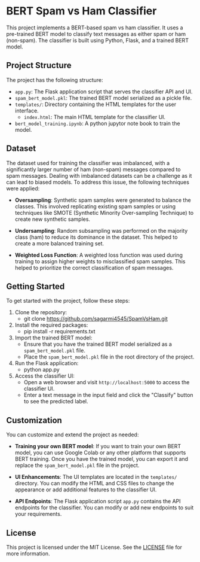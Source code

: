 # BERT Spam vs Ham Classifier

This project implements a BERT-based spam vs ham classifier. It uses a pre-trained BERT model to classify text messages as either spam or ham (non-spam). The classifier is built using Python, Flask, and a trained BERT model.

## Project Structure

The project has the following structure:

- `app.py`: The Flask application script that serves the classifier API and UI.
- `spam_bert_model.pkl`: The trained BERT model serialized as a pickle file.
- `templates/`: Directory containing the HTML templates for the user interface.
  - `index.html`: The main HTML template for the classifier UI.
- `bert_model_training.ipynb`: A python jupytor note book to train the model.
## Dataset

The dataset used for training the classifier was imbalanced, with a significantly larger number of ham (non-spam) messages compared to spam messages. Dealing with imbalanced datasets can be a challenge as it can lead to biased models. To address this issue, the following techniques were applied:

- **Oversampling**: Synthetic spam samples were generated to balance the classes. This involved replicating existing spam samples or using techniques like SMOTE (Synthetic Minority Over-sampling Technique) to create new synthetic samples.

- **Undersampling**: Random subsampling was performed on the majority class (ham) to reduce its dominance in the dataset. This helped to create a more balanced training set.

- **Weighted Loss Function**: A weighted loss function was used during training to assign higher weights to misclassified spam samples. This helped to prioritize the correct classification of spam messages.

## Getting Started

To get started with the project, follow these steps:

1. Clone the repository:
   - git clone https://github.com/sagarmi4545/SpamVsHam.git
3. Install the required packages:
   - pip install -r requirements.txt
5. Import the trained BERT model:
   - Ensure that you have the trained BERT model serialized as a `spam_bert_model.pkl` file.
   - Place the `spam_bert_model.pkl` file in the root directory of the project.
6. Run the Flask application:
   - python app.py
7. Access the classifier UI:
   - Open a web browser and visit `http://localhost:5000` to access the classifier UI.
   - Enter a text message in the input field and click the "Classify" button to see the predicted label.

## Customization

You can customize and extend the project as needed:

- **Training your own BERT model**: If you want to train your own BERT model, you can use Google Colab or any other platform that supports BERT training. Once you have the trained model, you can export it and replace the `spam_bert_model.pkl` file in the project.

- **UI Enhancements**: The UI templates are located in the `templates/` directory. You can modify the HTML and CSS files to change the appearance or add additional features to the classifier UI.

- **API Endpoints**: The Flask application script `app.py` contains the API endpoints for the classifier. You can modify or add new endpoints to suit your requirements.

## License

This project is licensed under the MIT License. See the [LICENSE](LICENSE) file for more information.


